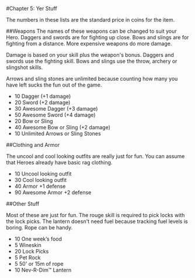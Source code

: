 #Chapter 5: Yer Stuff

The numbers in these lists are the standard price in coins for the item.

##Weapons
The names of these weapons can be changed to suit your Hero.  Daggers and swords are for fighting up close. Bows and slings are for fighting from a distance. More expensive weapons do more damage.

Damage is based on your skill plus the weapon's bonus. Daggers and swords use the fighting skill. Bows and slings use the throw, archery or slingshot skills.

Arrows and sling stones are unlimited because counting how many you have left sucks the fun out of the game.

* 10	Dagger (+1 damage)	
* 20	Sword (+2 damage)	
* 30	Awesome Dagger (+3 damage)	
* 50	Awesome Sword (+4 damage)	
* 20	Bow or Sling	
* 40 Awesome Bow or Sling (+2 damage)
* 10	Unlimited Arrows or Sling Stones

##Clothing and Armor

The uncool and cool looking outfits are really just for fun. You can assume that Heroes already have basic rag clothing. 

* 10	Uncool looking outfit
* 30	Cool looking outfit
* 40	Armor +1 defense
* 90	Awesome Armor +2 defense

##Other Stuff

Most of these are just for fun. The rouge skill is required to pick locks with the lock picks. The lantern doesn't need fuel because tracking fuel levels is boring. Rope can be handy.

* 10	One week’s food
* 5	Wineskin
* 20	Lock Picks
* 5	Pet Rock	
* 5	50' or 15m of rope	
* 10	Nev-R-Dim™ Lantern

